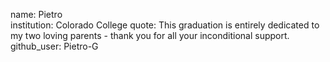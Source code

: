 name: Pietro   
institution: Colorado College
quote: This graduation is entirely dedicated to my two loving parents - thank you for all your inconditional support.
github_user: Pietro-G